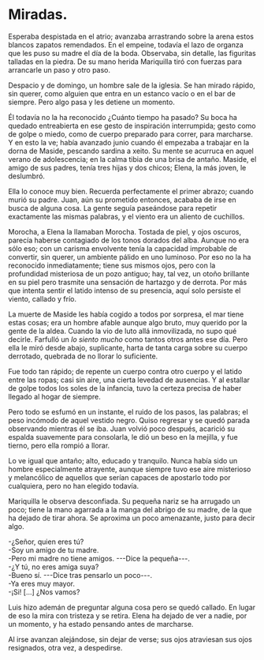# Miradas.

Esperaba despistada en el atrio; avanzaba arrastrando sobre la arena estos blancos zapatos remendados. En el empeine, todavía el lazo de organza que les puso su madre el día de la boda. Observaba, sin detalle, las figuritas talladas en la piedra. De su mano herida Mariquilla tiró con fuerzas para arrancarle un paso y otro paso. 

Despacio y de domingo, un hombre sale de la iglesia. Se han mirado rápido, sin querer, como alguien que entra en un estanco vacío o en el bar de siempre. Pero algo pasa y les detiene un momento. 

Él todavía no la ha reconocido ¿Cuánto tiempo ha pasado? Su boca ha quedado entreabierta en ese gesto de inspiración interrumpida; gesto como de golpe o miedo, como de cuerpo preparado para correr, para marcharse. Y en esto la ve; había avanzado junio cuando él empezaba a trabajar en la dorna de Maside, pescando sardina a xeito. Su mente se acurruca en aquel verano de adolescencia; en la calma tibia de una brisa de antaño. Maside, el amigo de sus padres, tenía tres hijas y dos chicos; Elena, la más joven, le deslumbró.

Ella lo conoce muy bien. Recuerda perfectamente el primer abrazo; cuando murió su padre. Juan, aún su prometido entonces, acababa de irse en busca de alguna cosa. La gente seguía paseándose para repetir exactamente las mismas palabras, y el viento era un aliento de cuchillos. 

Morocha, a Elena la llamaban Morocha. Tostada de piel, y ojos oscuros, parecía haberse contagiado de los tonos dorados del alba. Aunque no era sólo eso; con un carisma envolvente tenía la capacidad improbable de convertir, sin querer, un ambiente pálido en uno luminoso. Por eso no la ha reconocido inmediatamente; tiene sus mismos ojos, pero con la profundidad misteriosa de un pozo antiguo; hay, tal vez, un otoño brillante en su piel pero trasmite una sensación de hartazgo y de derrota. Por más que intenta sentir el latido intenso de su presencia, aquí solo persiste el viento, callado y frío.

La muerte de Maside les había cogido a todos por sorpresa, el mar tiene estas cosas; era un hombre afable aunque algo bruto, muy querido por la gente de la aldea. Cuando la vio de luto allá inmovilizada, no supo qué decirle. Farfulló un *lo siento mucho* como tantos otros antes ese día. Pero ella le miró desde abajo, suplicante, harta de tanta carga sobre su cuerpo derrotado, quebrada de no llorar lo suficiente.

Fue todo tan rápido; de repente un cuerpo contra otro cuerpo y el latido entre las ropas; casi sin aire, una cierta levedad de ausencias. Y al estallar de golpe todos los soles de la infancia, tuvo la certeza precisa de haber llegado al hogar de siempre.

Pero todo se esfumó en un instante, el ruido de los pasos, las palabras; el peso incómodo de aquel vestido negro. Quiso regresar y se quedó parada observando mientras él se iba. Juan volvió poco después, acarició su espalda suavemente para consolarla, le dió un beso en la mejilla, y fue tierno, pero ella rompió a llorar.

Lo ve igual que antaño; alto, educado y tranquilo. Nunca había sido un hombre especialmente atrayente, aunque siempre tuvo ese aire misterioso y melancólico de aquellos que serían capaces de apostarlo todo por cualquiera, pero no han elegido todavía. 

Mariquilla le observa desconfiada. Su pequeña nariz se ha arrugado un poco; tiene la mano agarrada a la manga del abrigo de su madre, de la que ha dejado de tirar ahora. Se aproxima un poco amenazante, justo para decir algo.

-¿Señor, quien eres tú?  
-Soy un amigo de tu madre.  
-Pero mi madre no tiene amigos. ---Dice la pequeña---.  
-¿Y tú, no eres amiga suya?  
-Bueno sí. ---Dice tras pensarlo un poco---.  
-Ya eres muy mayor.  
-¡Si! [...] ¿Nos vamos?

Luis hizo ademán de preguntar alguna cosa pero se quedó callado. En lugar de eso la mira con tristeza y se retira. Elena ha dejado de ver a nadie, por un momento, y ha estado pensando antes de marcharse.

Al irse avanzan alejándose, sin dejar de verse; sus ojos atraviesan sus ojos resignados, otra vez, a despedirse.

